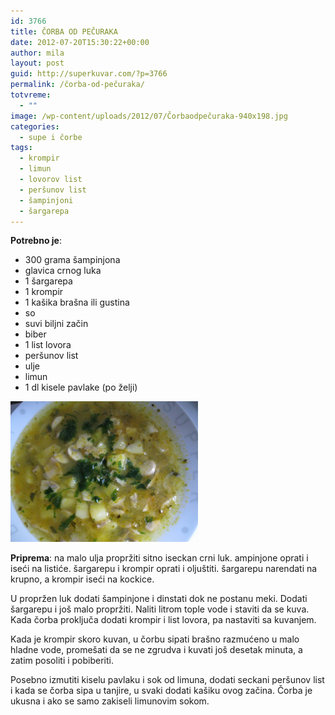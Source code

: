 ```yaml
---
id: 3766
title: ČORBA OD PEČURAKA
date: 2012-07-20T15:30:22+00:00
author: mila
layout: post
guid: http://superkuvar.com/?p=3766
permalink: /čorba-od-pečuraka/
totvreme:
  - ""
image: /wp-content/uploads/2012/07/Čorbaodpečuraka-940x198.jpg
categories:
  - supe i čorbe
tags:
  - krompir
  - limun
  - lovorov list
  - peršunov list
  - šampinjoni
  - šargarepa
---
```

**Potrebno je**:

  * 300 grama šampinjona
  * glavica crnog luka
  * 1 šargarepa
  * 1 krompir
  * 1 kašika brašna ili gustina
  * so
  * suvi biljni začin
  * biber
  * 1 list lovora
  * peršunov list
  * ulje
  * limun
  * 1 dl kisele pavlake (po želji)

<img class="alignnone size-medium wp-image-3767" title="Čorbaodpečuraka" src="/wp-content/uploads/2012/07/%C4%8Corbaodpečuraka-1024x768.jpg" alt="" width="300" height="225" /> 

**Priprema**: na malo ulja propržiti sitno iseckan crni luk.  ampinjone oprati i iseći na listiće. šargarepu i krompir oprati i oljuštiti. šargarepu narendati na krupno, a krompir iseći na kockice.

U propržen luk dodati šampinjone i dinstati dok ne postanu meki. Dodati šargarepu i još malo propržiti. Naliti litrom tople vode i staviti da se kuva. Kada čorba proključa dodati krompir i list lovora, pa nastaviti sa kuvanjem.

Kada je krompir skoro kuvan, u čorbu sipati brašno razmućeno u malo hladne vode, promešati da se ne zgrudva i kuvati još desetak minuta, a zatim posoliti i pobiberiti.

Posebno izmutiti kiselu pavlaku i sok od limuna, dodati seckani peršunov list i kada se čorba sipa u tanjire, u svaki dodati kašiku ovog začina. Čorba je ukusna i ako se samo zakiseli limunovim sokom.